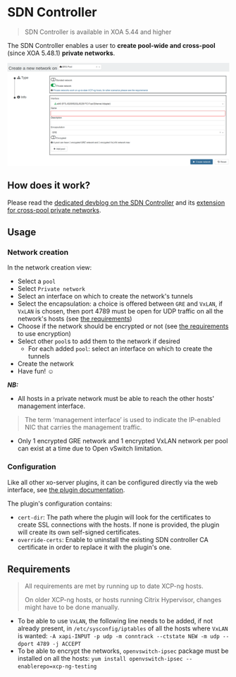 # SDN Controller

> SDN Controller is available in XOA 5.44 and higher

The SDN Controller enables a user to **create pool-wide and cross-pool** (since XOA 5.48.1) **private networks**.

![](./assets/sdn-controller.png)

## How does it work?

Please read the [dedicated devblog on the SDN Controller](https://xen-orchestra.com/blog/xo-sdn-controller/) and its [extension for cross-pool private networks](https://xen-orchestra.com/blog/devblog-3-extending-the-sdn-controller/).

## Usage

### Network creation

In the network creation view:
- Select a `pool`
- Select `Private network`
- Select an interface on which to create the network's tunnels
- Select the encapsulation: a choice is offered between `GRE` and `VxLAN`, if `VxLAN` is chosen, then port 4789 must be open for UDP traffic on all the network's hosts (see [the requirements](#requirements))
- Choose if the network should be encrypted or not (see [the requirements](#requirements) to use encryption)
- Select other `pool`s to add them to the network if desired
  - For each added `pool`: select an interface on which to create the tunnels
- Create the network
- Have fun! ☺

***NB:***
- All hosts in a private network must be able to reach the other hosts' management interface.
> The term ‘management interface’ is used to indicate the IP-enabled NIC that carries the management traffic.
- Only 1 encrypted GRE network and 1 encrypted VxLAN network per pool can exist at a time due to Open vSwitch limitation.

### Configuration

Like all other xo-server plugins, it can be configured directly via
the web interface, see [the plugin documentation](https://xen-orchestra.com/docs/plugins.html).

The plugin's configuration contains:
- `cert-dir`: The path where the plugin will look for the certificates to create SSL connections with the hosts.
If none is provided, the plugin will create its own self-signed certificates.
- `override-certs`: Enable to uninstall the existing SDN controller CA certificate in order to replace it with the plugin's one.

## Requirements

> All requirements are met by running up to date XCP-ng hosts.
>
> On older XCP-ng hosts, or hosts running Citrix Hypervisor, changes might have to be done manually.

- To be able to use `VxLAN`, the following line needs to be added, if not already present, in `/etc/sysconfig/iptables` of all the hosts where `VxLAN` is wanted: `-A xapi-INPUT -p udp -m conntrack --ctstate NEW -m udp --dport 4789 -j ACCEPT`
- To be able to encrypt the networks, `openvswitch-ipsec` package must be installed on all the hosts: `yum install openvswitch-ipsec --enablerepo=xcp-ng-testing`